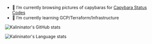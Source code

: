 - 🔭 I’m currently browsing pictures of capybaras for [Capybara Status Codes](https://capybara.codes)
- 🌱 I’m currently learning GCP/Terraform/Infrastructure 

![Kalininator's GitHub stats](https://github-readme-stats.vercel.app/api?username=kalininator&show_icons=true&theme=gruvbox&count_private=true)

![Kalininator's Language stats](https://github-readme-stats.vercel.app/api/top-langs/?username=kalininator&theme=gruvbox&exclude_repo=Boids,CanJam2018,HexConwayMeteors,BarcodeKeeper,WeatherAlerts,Hilux-GSM-Android&layout=compact)


<!--
**Kalininator/kalininator** is a ✨ _special_ ✨ repository because its `README.md` (this file) appears on your GitHub profile.

Here are some ideas to get you started:

- 🔭 I’m currently working on ...
- 🌱 I’m currently learning ...
- 👯 I’m looking to collaborate on ...
- 🤔 I’m looking for help with ...
- 💬 Ask me about ...
- 📫 How to reach me: ...
- 😄 Pronouns: ...
- ⚡ Fun fact: ...



-->
